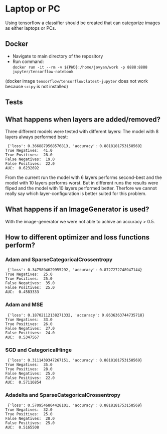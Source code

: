 # Laptop or PC

Using tensorflow a classifier should be created that can categorize images as either laptops or PCs.

## Docker
- Navigate to main directory of the repository
- Run command:  
`docker run -it --rm -v ${PWD}:/home/jovyan/work -p 8888:8888 jupyter/tensorflow-notebook`


(docker image `tensorflow/tensorflow:latest-jupyter` does not work because `scipy` is not installed)

## Tests
## What happens when layers are added/removed?
Three different models were tested with different layers: The model with 8 layers always performed best: 
```
 {'loss': 0.3668879568576813, 'accuracy': 0.8818181753158569}
True Negatives:  41.0
True Positives:  28.0
False Negatives:  19.0
False Positives:  22.0
AUC:  0.6232692
```

From the current run the model with 6 layers performs second-best and the model with 10 layers performs worst. But in different runs the results were fliped and the model with 10 layers performed better. Therfore we cannot really say which layer-configuration is better suited for this problem.

## What happens if an ImageGenerator is used?
With the image-generator we were not able to achive an accuracy > 0.5. 

## How to different optimizer and loss functions perform?
### Adam and SparseCategoricalCrossentropy
```
 {'loss': 0.3475894629955292, 'accuracy': 0.8727272748947144}
True Negatives:  25.0
True Positives:  25.0
False Negatives:  35.0
False Positives:  25.0
AUC:  0.4583333
```
### Adam and MSE
```
 {'loss': 0.18702112138271332, 'accuracy': 0.8636363744735718}
True Negatives:  33.0
True Positives:  26.0
False Negatives:  27.0
False Positives:  24.0
AUC:  0.5347567
```

### SGD and CategoricalHinge
```
 {'loss': 0.3111439347267151, 'accuracy': 0.8818181753158569}
True Negatives:  35.0
True Positives:  28.0
False Negatives:  25.0
False Positives:  22.0
AUC:  0.57116854
```

### Adadelta and SparseCategoricalCrossentropy
```
 {'loss': 0.5709546804428101, 'accuracy': 0.8818181753158569}
True Negatives:  32.0
True Positives:  25.0
False Negatives:  28.0
False Positives:  25.0
AUC:  0.5165508
```
